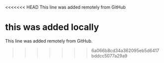 <<<<<<< HEAD
This line was added remotely from GitHub

this was added locally
=======
This line was added remotely from GitHub.

>>>>>>> 6a066b8cd34a362095eb5d6417bddcc5077a29a9

